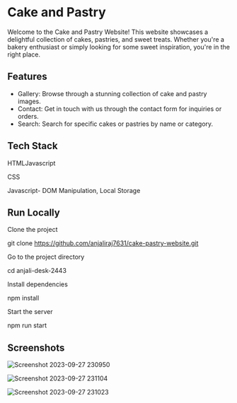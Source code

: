 # Cake and Pastry

Welcome to the Cake and Pastry Website! This website showcases a delightful collection of cakes, pastries, and sweet treats. Whether you're a bakery enthusiast or simply looking for some sweet inspiration, you're in the right place.


## Features

- Gallery: Browse through a stunning collection of cake and pastry images.
- Contact: Get in touch with us through the contact form for inquiries or orders.
- Search: Search for specific cakes or pastries by name or category.


## Tech Stack

HTMLJavascript

CSS

Javascript- DOM Manipulation, Local Storage


## Run Locally

Clone the project

  git clone https://github.com/anjaliraj7631/cake-pastry-website.git

Go to the project directory

  cd anjali-desk-2443

Install dependencies

  npm install

Start the server

  npm run start


## Screenshots

![Screenshot 2023-09-27 230950](https://github.com/anjaliraj7631/Cake-/assets/97984325/9876e601-b081-47dc-a62a-523db12252c9)


![Screenshot 2023-09-27 231104](https://github.com/anjaliraj7631/Cake-/assets/97984325/c5cf6c32-4f34-4d7d-9b77-22a274c331ed)


![Screenshot 2023-09-27 231023](https://github.com/anjaliraj7631/Cake-/assets/97984325/4ba20dde-2869-4fae-8a8f-7ad9cad2d31a)



